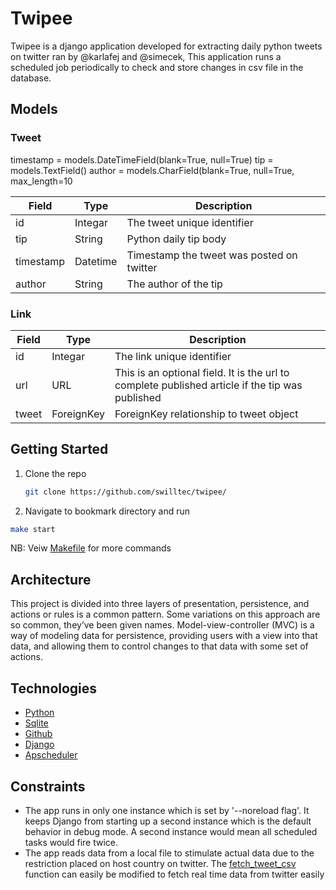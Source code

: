 # Twipee

Twipee is a django application developed for extracting daily python tweets on twitter ran by @karlafej and @simecek, 
This application runs a scheduled job periodically to check and store changes in csv file in the database.


## Models

### Tweet

 timestamp = models.DateTimeField(blank=True, null=True)
    tip = models.TextField()
    author = models.CharField(blank=True, null=True, max_length=10

| Field   | Type             | Description           |
|-----------------|------------------|-------------------         |
| id               | Integar          | The tweet unique identifier |
| tip         | String           | Python daily tip body    |
| timestamp  | Datetime           | Timestamp the tweet was posted on twitter |
| author | String | The author of the tip|


### Link
| Field   | Type             | Description           |
|-----------------|------------------|-------------------         |
| id               | Integar          | The link unique identifier |
| url         | URL           |This is an optional field. It is the url to complete published article if the tip was published  |
| tweet  | ForeignKey           | ForeignKey relationship to tweet object|


## Getting Started
1. Clone the repo
   ```sh
   git clone https://github.com/swilltec/twipee/
   ```
2. Navigate to bookmark directory and run
  ```sh
  make start
  ```
NB: 
Veiw [Makefile](Makefile) for more commands

## Architecture
This project is divided into three layers of presentation, persistence, and actions or rules
is a common pattern. Some variations on this approach are so common, they’ve been
given names. Model-view-controller (MVC) is a way of modeling data for persistence,
providing users with a view into that data, and allowing them to control changes to
that data with some set of actions.

## Technologies
 - [Python](https://www.python.org/)
 - [Sqlite](https://www.sqlite.org/index.html)
 - [Github](https://github.com/)
 - [Django](https://docs.djangoproject.com/en/3.2/)
 - [Apscheduler](https://apscheduler.readthedocs.io/en/latest/)


## Constraints
 -  The app runs in only one instance which is set by '--noreload flag'.
    It keeps Django from starting up a second instance which is the default behavior in debug mode. 
    A second instance would mean all scheduled tasks would fire twice.
 -  The app reads data from a local file to stimulate actual data due to the restriction placed on host country on twitter.
    The [fetch_tweet_csv](core/utils/process_csv.py) function can easily be modified to fetch real time data from twitter easily
